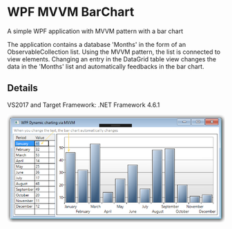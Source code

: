 # WPF MVVM BarChart
A simple WPF application with MVVM pattern with a bar chart

The application contains a database 'Months' in the form of an ObservableCollection list. Using the MVVM pattern, the list is connected to view elements. Changing an entry in the DataGrid table view changes the data in the 'Months' list and automatically feedbacks in the bar chart.

## Details
VS2017 and Target Framework: .NET Framework 4.6.1

![](WPF_Dynamic_charting.png)



